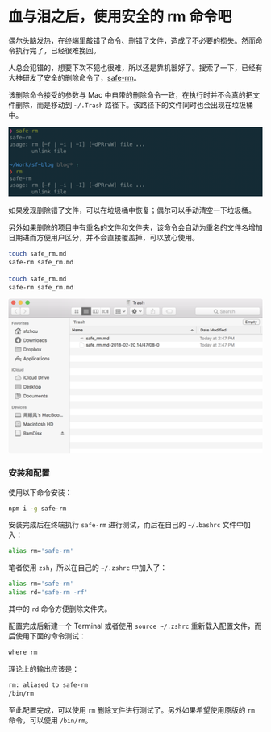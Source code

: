 # 血与泪之后，使用安全的 rm 命令吧

偶尔头脑发热，在终端里敲错了命令、删错了文件，造成了不必要的损失。然而命令执行完了，已经很难挽回。

人总会犯错的，想要下次不犯也很难，所以还是靠机器好了。搜索了一下，已经有大神研发了安全的删除命令了，[safe-rm](https://github.com/kaelzhang/shell-safe-rm)。

该删除命令接受的参数与 Mac 中自带的删除命令一致，在执行时并不会真的把文件删除，而是移动到 `~/.Trash` 路径下。该路径下的文件同时也会出现在垃圾桶中。

![](../images/00e4db35bb12a2d63e7621fdd4aaf8d6.png)

如果发现删除错了文件，可以在垃圾桶中恢复；偶尔可以手动清空一下垃圾桶。

另外如果删除的项目中有重名的文件和文件夹，该命令会自动为重名的文件名增加日期进而方便用户区分，并不会直接覆盖掉，可以放心使用。

```bash
touch safe_rm.md
safe-rm safe_rm.md

touch safe_rm.md
safe-rm safe_rm.md
```

![](../images/feb1e43fb2d0dc9563682858b3efa35f.png)

### 安装和配置

使用以下命令安装：

```bash
npm i -g safe-rm
```

安装完成后在终端执行 `safe-rm` 进行测试，而后在自己的 `~/.bashrc` 文件中加入：

```bash
alias rm='safe-rm'
```

笔者使用 `zsh`，所以在自己的 `~/.zshrc` 中加入了：

```bash
alias rm='safe-rm'
alias rd='safe-rm -rf'
```

其中的 `rd` 命令方便删除文件夹。

配置完成后新建一个 Terminal 或者使用 `source ~/.zshrc` 重新载入配置文件，而后使用下面的命令测试：

```bash
where rm
```

理论上的输出应该是：

```bash
rm: aliased to safe-rm
/bin/rm
```

至此配置完成，可以使用 `rm` 删除文件进行测试了。另外如果希望使用原版的 `rm` 命令，可以使用 `/bin/rm`。

